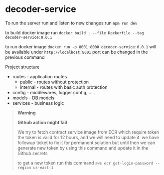 # decoder-service

To run the server run and listen to new changes run 
`npm run dev`

to build docker image run
`docker build . --file Dockerfile --tag decoder-service:0.0.1`

to run docker image
`docker run -p 8001:8000 decoder-service:0.0.1`
will be available under `http://localhost:8001` port can be changed in the previous command

Project structure
* routes - application routes
  * public - routes without protection
  * internal - routes with basic auth protection
* config - middlewares, logger config, ...
* models - DB models
* services - business logic


> **Warning** 
> 
> **Github action might fail**
> 
> 
> We try to fetch contract service image from ECR which require token
> the token is valid for 12 hours, and we will need to update it.
> we have followup ticket to fix it for permanent solution but until then
> we can generate new token by using this command and update it in the 
> Github secrets
> 
> to get a new token run this command
> ``aws ecr get-login-password --region us-east-1``

